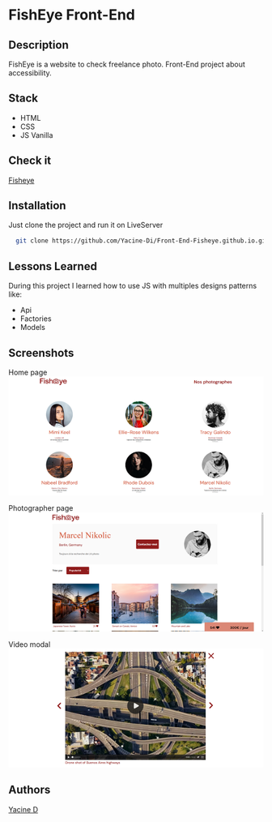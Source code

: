 
# FishEye Front-End


## Description

FishEye is a website to check freelance photo.
Front-End project about accessibility.
## Stack

- HTML
- CSS
- JS Vanilla
## Check it

[Fisheye](https://yacine-di.github.io/Front-End-Fisheye.github.io/)
## Installation

Just clone the project and run it on LiveServer

```bash
  git clone https://github.com/Yacine-Di/Front-End-Fisheye.github.io.git
```

## Lessons Learned

During this project I learned how to use JS with multiples designs patterns like:
- Api
- Factories
- Models

## Screenshots

Home page <br>
<img src="assets/screenshots/fisheye1.png" width="600" />

Photographer page <br>
<img src="assets/screenshots/fisheye2.png" width="600" />

Video modal <br>
<img src="assets/screenshots/fisheye3.png" width="600" />

## Authors

[Yacine D](https://github.com/Yacine-Di)